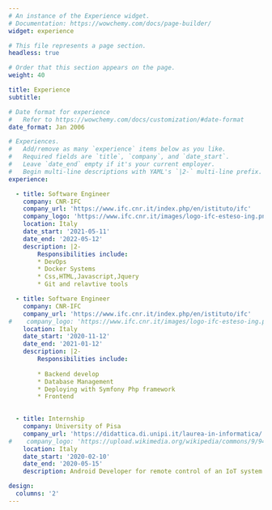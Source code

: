 ```yaml
---
# An instance of the Experience widget.
# Documentation: https://wowchemy.com/docs/page-builder/
widget: experience

# This file represents a page section.
headless: true

# Order that this section appears on the page.
weight: 40

title: Experience
subtitle:

# Date format for experience
#   Refer to https://wowchemy.com/docs/customization/#date-format
date_format: Jan 2006

# Experiences.
#   Add/remove as many `experience` items below as you like.
#   Required fields are `title`, `company`, and `date_start`.
#   Leave `date_end` empty if it's your current employer.
#   Begin multi-line descriptions with YAML's `|2-` multi-line prefix.
experience:

  - title: Software Engineer
    company: CNR-IFC
    company_url: 'https://www.ifc.cnr.it/index.php/en/istituto/ifc'
    company_logo: 'https://www.ifc.cnr.it/images/logo-ifc-esteso-ing.png'
    location: Italy
    date_start: '2021-05-11'
    date_end: '2022-05-12'
    description: |2-
        Responsibilities include:
        * DevOps
        * Docker Systems
        * Css,HTML,Javascript,Jquery
        * Git and relavtive tools

  - title: Software Engineer
    company: CNR-IFC
    company_url: 'https://www.ifc.cnr.it/index.php/en/istituto/ifc'
#    company_logo: 'https://www.ifc.cnr.it/images/logo-ifc-esteso-ing.png'
    location: Italy
    date_start: '2020-11-12'
    date_end: '2021-01-12'
    description: |2-
        Responsibilities include:
        
        * Backend develop
        * Database Management
        * Deploying with Symfony Php framework
        * Frontend

        
  - title: Internship 
    company: University of Pisa
    company_url: 'https://didattica.di.unipi.it/laurea-in-informatica/'
#    company_logo: 'https://upload.wikimedia.org/wikipedia/commons/9/94/Unipi_logo.jpg'
    location: Italy
    date_start: '2020-02-10'
    date_end: '2020-05-15'
    description: Android Developer for remote control of an IoT system

design:
  columns: '2'
---
```

